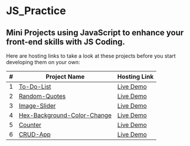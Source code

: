 # JS_Practice

## Mini Projects using JavaScript to enhance your front-end skills with JS Coding.

Here are hosting links to take a look at these projects before you start developing them on your own:

| #   | Project Name                | Hosting Link                                                           |
| --- | --------------------------- | ---------------------------------------------------------------------- |
| 1   | [To-Do-List](https://github.com/BishoySedra/To-Do-List) | [Live Demo](https://bishoysedra.github.io/To-Do-List) |
| 2   | [Random-Quotes](https://github.com/BishoySedra/Random_Quotes) | [Live Demo](https://bishoysedra.github.io/Random_Quotes) |
| 3   | [Image-Slider](https://github.com/BishoySedra/Image_Slider) | [Live Demo](https://bishoysedra.github.io/Image_Slider) |
| 4   | [Hex-Background-Color-Change](https://github.com/BishoySedra/Hex_Background_Color_Change) | [Live Demo](https://bishoysedra.github.io/Hex_Background_Color_Change) |
| 5   | [Counter](https://github.com/BishoySedra/Counter) | [Live Demo](https://bishoysedra.github.io/Counter) |
| 6   | [CRUD-App](https://github.com/BishoySedra/CRUD-App) | [Live Demo](https://bishoysedra.github.io/CRUD-App/) |
